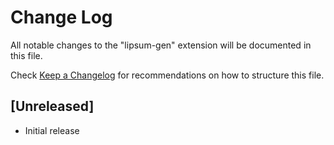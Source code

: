 # Change Log
All notable changes to the "lipsum-gen" extension will be documented in this file.

Check [Keep a Changelog](http://keepachangelog.com/) for recommendations on how to structure this file.

## [Unreleased]
- Initial release